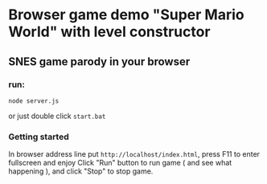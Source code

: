 # Browser game demo "Super Mario World" with level constructor
## SNES game parody in your browser


### run:

```
node server.js
```

or just double click `start.bat`

### Getting started
In browser address line put `http://localhost/index.html`, press F11 to enter fullscreen and enjoy
Click "Run" button to run game ( and see what happening ), and click "Stop" to stop game.